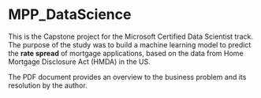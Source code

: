 # MPP_DataScience

This is the Capstone project for the Microsoft Certified Data Scientist track.
The purpose of the study was to build a machine learning model to predict the **rate spread** of mortgage applications, based on the data from Home Mortgage Disclosure Act (HMDA) in the US.

The PDF document provides an overview to the business problem and its resolution by the author.
